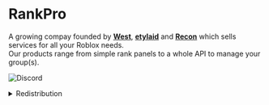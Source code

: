 # RankPro
A growing compay founded by [__West__](https://www.roblox.com/users/2505492023/profile "Discord: @just_westtt
Roblox: @UhWesttt"), [__etylaid__](https://www.roblox.com/users/2611386200/profile "Discord: @etylaid
Roblox: @etylaid
GitHub: etylaid") and [__Recon__](https://www.roblox.com/users/989192099/profile "Discord: @recon_dev
Roblox: @Recon_boy") which sells services for all your Roblox needs.\
Our products range from simple rank panels to a whole API to manage your group(s).

![Discord](https://img.shields.io/discord/1114044858382958662?style=for-the-badge&logo=discord&label=Join)

<details>
  <summary>Redistribution</summary>
    <b>Redistribution is allowed as long as proper credits are given to the RankPro team and no code is edited.</b><br>
    <b>Please report any infraction.</b>
</details>
